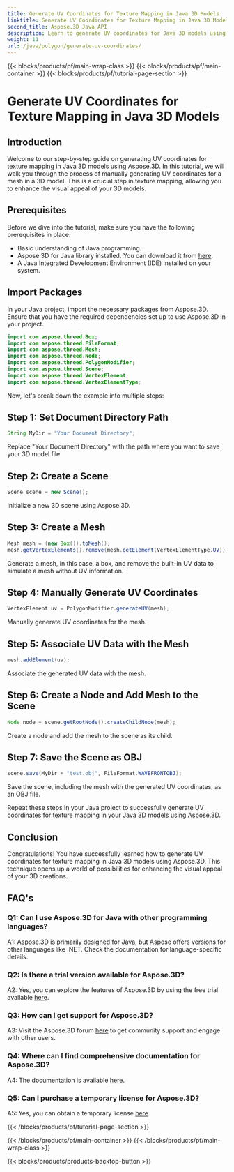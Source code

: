 ```yaml
---
title: Generate UV Coordinates for Texture Mapping in Java 3D Models
linktitle: Generate UV Coordinates for Texture Mapping in Java 3D Models
second_title: Aspose.3D Java API
description: Learn to generate UV coordinates for Java 3D models using Aspose.3D. Enhance texture mapping in your projects with this step-by-step guide.
weight: 11
url: /java/polygon/generate-uv-coordinates/
---
```


{{< blocks/products/pf/main-wrap-class >}}
{{< blocks/products/pf/main-container >}}
{{< blocks/products/pf/tutorial-page-section >}}

# Generate UV Coordinates for Texture Mapping in Java 3D Models

## Introduction

Welcome to our step-by-step guide on generating UV coordinates for texture mapping in Java 3D models using Aspose.3D. In this tutorial, we will walk you through the process of manually generating UV coordinates for a mesh in a 3D model. This is a crucial step in texture mapping, allowing you to enhance the visual appeal of your 3D models.

## Prerequisites

Before we dive into the tutorial, make sure you have the following prerequisites in place:

- Basic understanding of Java programming.
- Aspose.3D for Java library installed. You can download it from [here](https://releases.aspose.com/3d/java/).
- A Java Integrated Development Environment (IDE) installed on your system.

## Import Packages

In your Java project, import the necessary packages from Aspose.3D. Ensure that you have the required dependencies set up to use Aspose.3D in your project.

```java
import com.aspose.threed.Box;
import com.aspose.threed.FileFormat;
import com.aspose.threed.Mesh;
import com.aspose.threed.Node;
import com.aspose.threed.PolygonModifier;
import com.aspose.threed.Scene;
import com.aspose.threed.VertexElement;
import com.aspose.threed.VertexElementType;
```

Now, let's break down the example into multiple steps:

## Step 1: Set Document Directory Path

```java
String MyDir = "Your Document Directory";
```

Replace "Your Document Directory" with the path where you want to save your 3D model file.

## Step 2: Create a Scene

```java
Scene scene = new Scene();
```

Initialize a new 3D scene using Aspose.3D.

## Step 3: Create a Mesh

```java
Mesh mesh = (new Box()).toMesh();
mesh.getVertexElements().remove(mesh.getElement(VertexElementType.UV));
```

Generate a mesh, in this case, a box, and remove the built-in UV data to simulate a mesh without UV information.

## Step 4: Manually Generate UV Coordinates

```java
VertexElement uv = PolygonModifier.generateUV(mesh);
```

Manually generate UV coordinates for the mesh.

## Step 5: Associate UV Data with the Mesh

```java
mesh.addElement(uv);
```

Associate the generated UV data with the mesh.

## Step 6: Create a Node and Add Mesh to the Scene

```java
Node node = scene.getRootNode().createChildNode(mesh);
```

Create a node and add the mesh to the scene as its child.

## Step 7: Save the Scene as OBJ

```java
scene.save(MyDir + "test.obj", FileFormat.WAVEFRONTOBJ);
```

Save the scene, including the mesh with the generated UV coordinates, as an OBJ file.

Repeat these steps in your Java project to successfully generate UV coordinates for texture mapping in your Java 3D models using Aspose.3D.

## Conclusion

Congratulations! You have successfully learned how to generate UV coordinates for texture mapping in Java 3D models using Aspose.3D. This technique opens up a world of possibilities for enhancing the visual appeal of your 3D creations.

## FAQ's

### Q1: Can I use Aspose.3D for Java with other programming languages?

A1: Aspose.3D is primarily designed for Java, but Aspose offers versions for other languages like .NET. Check the documentation for language-specific details.

### Q2: Is there a trial version available for Aspose.3D?

A2: Yes, you can explore the features of Aspose.3D by using the free trial available [here](https://releases.aspose.com/).

### Q3: How can I get support for Aspose.3D?

A3: Visit the Aspose.3D forum [here](https://forum.aspose.com/c/3d/18) to get community support and engage with other users.

### Q4: Where can I find comprehensive documentation for Aspose.3D?

A4: The documentation is available [here](https://reference.aspose.com/3d/java/).

### Q5: Can I purchase a temporary license for Aspose.3D?

A5: Yes, you can obtain a temporary license [here](https://purchase.aspose.com/temporary-license/).

{{< /blocks/products/pf/tutorial-page-section >}}

{{< /blocks/products/pf/main-container >}}
{{< /blocks/products/pf/main-wrap-class >}}

{{< blocks/products/products-backtop-button >}}
